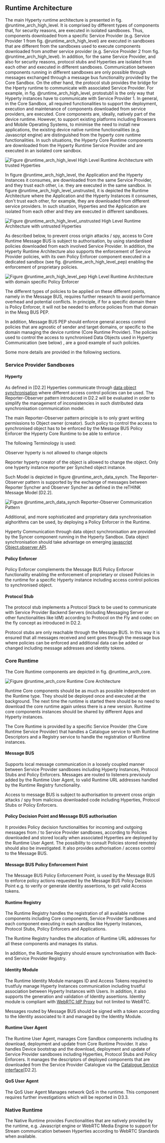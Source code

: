 ## Runtime Architecture

The main Hyperty runtime architecture is presented in fig. @runtime_arch_high_level. It is comprised by different types of components that, for security reasons, are executed in isolated sandboxes. Thus, components downloaded from a specific Service Provider (e.g. Service Provider 1 from fig. @runtime_arch_high_level) are executed in sandboxes that are different from the sandboxes used to execute components downloaded from another service provider (e.g. Service Provider 2 from fig. @runtime_arch_high_level). In addition, for the same Service Provider, and also for security reasons, protocol stubs and Hyperties are isolated from each other and executed in different sandboxes. Communication between components running in different sandboxes are only possible through messages exchanged through a message bus functionality provided by the Core Sandbox. On the other hand, the protocol stub provides the bridge for the Hperty runtime to communicate with associated Service Provider. For example, in fig. @runtime_arch_high_level, protostub1 is the only way that Hyperty instances have to communicate with Service Provider 1. In general, in the Core Sandbox, all required functionalities to support the deployment, execution and maintenance of components downloaded from service providers, are executed. Core components are, ideally, natively part of the device runtime. However, to support existing platforms including Browsers and Mobile Operating Systems, to minimise the need to install new applications, the existing device native runtime functionalities (e.g. Javascript engine) are distinguished from the hyperty core runtime functionalities. In such situations, the Hyperty Core Runtime components are downloaded from the Hyperty Runtime Service Provider and are executed in an isolated core sandbox.

![Figure @runtime_arch_high_level High Level Runtime Architecture with trusted Hyperties](Runtime_Architecture_high_level.png)

In figure @runtime_arch_high_level, the Application and the Hyperty Instances it  consumes, are downloaded from the same Service Provider, and they trust each other, i.e. they are executed in the same sandbox. In figure @runtime_arch_high_level_unstrusted, it is depicted the Runtime Architecture where the Application and the Hyperty Instances it consumes, don't trust each other, for example, they are downloaded from different service providers. In such situation, Hyperties and the Application are isolated from each other and they are executed in different sandboxes.

![Figure @runtime_arch_high_level_unstrusted High Level Runtime Architecture with untrusted Hyperties](Runtime_Architecture_high_level_unstrusted.png)

As described below, to prevent cross origin attacks / spy, access to Core Runtime Message BUS is subject to authorisation, by using standardised policies downloaded from each involved Service Provider. In addition, the Hyperty Runtime Architecture also supports the enforcement of Service Provider policies,  with its own Policy Enforcer component executed in a dedicated sandbox (see fig. @runtime_arch_high_level_pep) enabling the enforcement of proprietary policies.

![Figure @runtime_arch_high_level_pep High Level Runtime Architecture with domain specific Policy Enforcer](Runtime_Architecture_high_level_pep.png)

 The different types of policies to be applied on these different points, namely in the Message BUS, requires further research to avoid performance overhead and potential conflicts. In principle, if for a specific domain there is Policy Enforcer, it will not be needed to enforce policies from that domain in the Mesg BUS PEP.

 In addition, Message BUS PEP should enforce general access control policies that are agnostic of sender and target domains, or specific to the domain managing the device runtime (Core Runtime Provider). The policies used to control the access to synchronised Data Objects used in Hyperty Communication (see below) , are a good example of such policies.


Some more details are provided in the following sections.

### Service Provider Sandboxes

#### Hyperty

As defined in [D2.2] Hyperties communicate through [data object synchronisation](https://github.com/reTHINK-project/architecture/blob/master/docs/datamodel/data-synch/readme.md) where different access control policies can be used. The Reporter-Observer pattern introduced in D2.2  will be evaluated in order to simplify the management of inconsistencies in such distributed data synchronisation communication model.

The main Reporter-Observer pattern principle is to only grant writing permissions to Object owner (creator). Such policy to control the access to synchronised object has to be enforced by the Message BUS Policy Enforcer the Hyperty Core Runtime to be able to enforce .

The following Terminology is used:

Observer hyperty is not allowed to change objects

Reporter hyperty creator of the object is allowed to change the object. Only one hyperty instance reporter per Synched object instance.

Such Model is depicted in figure  @runtime_arch_data_synch. The Reporter-Observer pattern is supported by the exchange of messages between Reporter Syncher and Observer Syncher as defined in the reTHINK Message Model [D2.2].

![Figure @runtime_arch_data_synch Reporter-Observer Communication Pattern](reporter-observer-pattern.png)

Additional, and more sophisticated and proprietary data synchronisation alghorithms can be used, by deploying a Policy Enforcer in the Runtime.

Hyperty Communication through data object synchronisation are provided by the Syncer component running in the Hyperty Sandbox. Data object synchronisation should take advantage on emerging [javascript Object.observer API](http://www.html5rocks.com/en/tutorials/es7/observe/).

#### Policy Enforcer

Policy Enforcer complements the Message BUS Policy Enforcer functionality enabling the enforcement of proprietary or closed Policies in the runtime for a specific Hyperty instance including access control policies to synchronised object.

#### Protocol Stub

The protocol stub implements a Protocol Stack to be used to communicate with Service Provider Backend Servers (including Messaging Server or other functionalities like IdM) according to Protocol on the Fly and codec on the fly concept as introduced in D2.2.

Protocol stubs are only reachable through the Message BUS. In this way it is ensured that all messages received and sent goes through the message bus where policies can be enforced and additional data can be added or changed including message addresses and identity tokens.


### Core Runtime

The Core Runtime components are depicted in fig. @runtime_arch_core.

![Figure @runtime_arch_core Runtime Core Architecture](Core_Runtime.png)

Runtime Core components should be as much as possible independent on the Runtime type. 
They should be deployed once and executed at the background. The next time the runtime is started there should be no need to download the core runtime again unless there is a new version. Runtime core components instances should be shared by different Apps and Hyperty instances. 

The Core Runtime is provided by a specific Service Provider (the Core Runtime Service Provider) that handles a Catalogue service to with Runtime Descriptors and a Registry service to handle the registration of Runtime instances.

#### Message BUS

Supports local message communication in a loosely coupled manner between Service Provider sandboxes including Hyperty Instances, Protocol Stubs and Policy Enforcers. Messages are routed to listeners previsouly added by the Runtime User Agent, to valid Runtime URL addresses handled by the Runtime Registry functionality.

Access to message BUS is subject to authorisation to prevent cross origin attacks / spy from malicious downloaded code including Hyperties, Protocol Stubs or Policy Enforcers.

#### Policy Decision Point and Message BUS authorisation

It provides Policy decision functionalities for incoming and outgoing messages from / to Service Provider sandboxes, according to Policies downloaded and stored locally when associated Hyperties are deployed by the Runtime User Agent. The possibility to consult Policies stored remotely should also be investigated. It also provides authorisation / access control to the Message BUS.

#### Message BUS Policy Enforcement Point

The Message BUS Policy Enforcement Point, is used by the Message BUS to enforce policy actions requested by the Message BUS Policy Decision Point e.g. to verify or generate identity assertions, to get valid Access tokens.

#### Runtime Registry

The Runtime Registry handles the registration of all available runtime components including Core components, Service Provider Sandboxes and each component executing in each sandbox like Hyperty Instances, Protocol Stubs, Policy Enforcers and Applications.

The Runtime Registry handles the allocation of Runtime URL addresses for all these components and manages its status.

In addition, the Runtime Registry should ensure synchronisation with Back-end Service Provider Registry.

#### Identity Module

The Runtime Identity Module manages ID and Access Tokens required to trustfuly manage Hyperty Instances communication including trustful association between Hyperty Instances with Users. In addition, it also supports the generation and validation of Identity assertions. Identity module is compliant with [WebRTC IdP Proxy](http://w3c.github.io/webrtc-pc/#identity) but not limited to WebRTC.

Messages routed by Message BUS should be signed with a token according to the Identity associated to it and managed by the Identity Module. 


#### Runtime User Agent

The Runtime User Agent, manages Core Sandbox components including its download, deployment and update from Core Runtime Provider. It also handles Device bootstrap and the download, deployment and update of Service Provider sandboxes including Hyperties, Protocol Stubs and Policy Enforcers. It manages the descriptors of deployed components that are downloaded from the Service Provider Catalogue via the [Catalogue Service interface](https://github.com/reTHINK-project/architecture/blob/master/docs/interface-design/Interface-Design.md#73-catalogue-interface)[D2.2].

#### QoS User Agent

The QoS User Agent Manages network QoS in the runtime. 
This component requires further investigations which will be reported in D3.3.

### Native Runtime

The Native Runtime provides Functionalities that are natively provided by the runtime, e.g. Javascript engine or WebRTC Media Engine to support for Stream communication between Hyperties according to WebRTC Standards when available.


